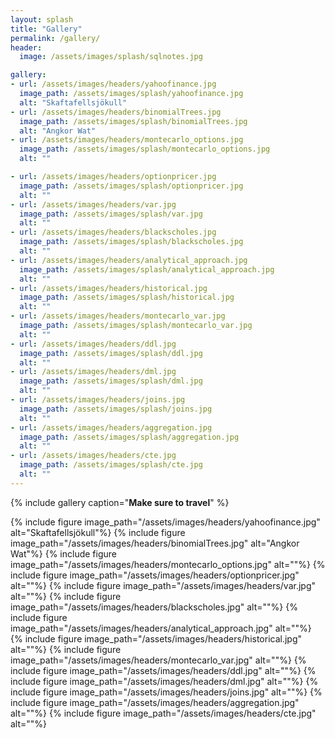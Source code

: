 ```yaml
---
layout: splash
title: "Gallery"
permalink: /gallery/
header:
  image: /assets/images/splash/sqlnotes.jpg

gallery:
- url: /assets/images/headers/yahoofinance.jpg
  image_path: /assets/images/splash/yahoofinance.jpg
  alt: "Skaftafellsjökull"
- url: /assets/images/headers/binomialTrees.jpg
  image_path: /assets/images/splash/binomialTrees.jpg
  alt: "Angkor Wat"
- url: /assets/images/headers/montecarlo_options.jpg
  image_path: /assets/images/splash/montecarlo_options.jpg
  alt: ""

- url: /assets/images/headers/optionpricer.jpg
  image_path: /assets/images/splash/optionpricer.jpg
  alt: ""    
- url: /assets/images/headers/var.jpg
  image_path: /assets/images/splash/var.jpg
  alt: ""    
- url: /assets/images/headers/blackscholes.jpg
  image_path: /assets/images/splash/blackscholes.jpg
  alt: ""    
- url: /assets/images/headers/analytical_approach.jpg
  image_path: /assets/images/splash/analytical_approach.jpg
  alt: ""       
- url: /assets/images/headers/historical.jpg
  image_path: /assets/images/splash/historical.jpg
  alt: ""     
- url: /assets/images/headers/montecarlo_var.jpg
  image_path: /assets/images/splash/montecarlo_var.jpg
  alt: ""   
- url: /assets/images/headers/ddl.jpg
  image_path: /assets/images/splash/ddl.jpg
  alt: ""    
- url: /assets/images/headers/dml.jpg
  image_path: /assets/images/splash/dml.jpg
  alt: ""   
- url: /assets/images/headers/joins.jpg
  image_path: /assets/images/splash/joins.jpg
  alt: ""    
- url: /assets/images/headers/aggregation.jpg
  image_path: /assets/images/splash/aggregation.jpg
  alt: ""      
- url: /assets/images/headers/cte.jpg
  image_path: /assets/images/splash/cte.jpg
  alt: ""       
---
```


{% include gallery caption="__Make sure to travel__" %}




{% include figure image_path="/assets/images/headers/yahoofinance.jpg" alt="Skaftafellsjökull"%}
{% include figure image_path="/assets/images/headers/binomialTrees.jpg" alt="Angkor Wat"%}
{% include figure image_path="/assets/images/headers/montecarlo_options.jpg" alt=""%}
{% include figure image_path="/assets/images/headers/optionpricer.jpg" alt=""%}
{% include figure image_path="/assets/images/headers/var.jpg" alt=""%}
{% include figure image_path="/assets/images/headers/blackscholes.jpg" alt=""%}
{% include figure image_path="/assets/images/headers/analytical_approach.jpg" alt=""%}
{% include figure image_path="/assets/images/headers/historical.jpg" alt=""%}
{% include figure image_path="/assets/images/headers/montecarlo_var.jpg" alt=""%}
{% include figure image_path="/assets/images/headers/ddl.jpg" alt=""%}
{% include figure image_path="/assets/images/headers/dml.jpg" alt=""%}
{% include figure image_path="/assets/images/headers/joins.jpg" alt=""%}
{% include figure image_path="/assets/images/headers/aggregation.jpg" alt=""%}
{% include figure image_path="/assets/images/headers/cte.jpg" alt=""%}



